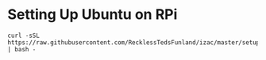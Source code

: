 # Setting Up Ubuntu on RPi

```
curl -sSL https://raw.githubusercontent.com/RecklessTedsFunland/izac/master/setup.py | bash -
```

